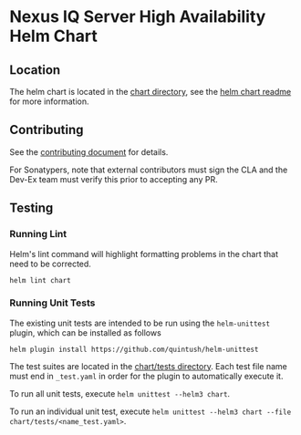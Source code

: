 # Nexus IQ Server High Availability Helm Chart

## Location

The helm chart is located in the [chart directory](./chart), see the [helm chart readme](./chart/README.md) for more
information.

## Contributing

See the [contributing document](./CONTRIBUTING.md) for details.

For Sonatypers, note that external contributors must sign the CLA and the Dev-Ex team must verify this prior to
accepting any PR.

## Testing

### Running Lint

Helm's lint command will highlight formatting problems in the chart that need to be corrected.

```
helm lint chart
```

### Running Unit Tests

The existing unit tests are intended to be run using the `helm-unittest` plugin, which can be installed as follows

```
helm plugin install https://github.com/quintush/helm-unittest
```

The test suites are located in the [chart/tests directory](./chart/tests). Each test file name must end in
`_test.yaml` in order for the plugin to automatically execute it.

To run all unit tests, execute `helm unittest --helm3 chart`.

To run an individual unit test, execute `helm unittest --helm3 chart --file chart/tests/<name_test.yaml>`.
